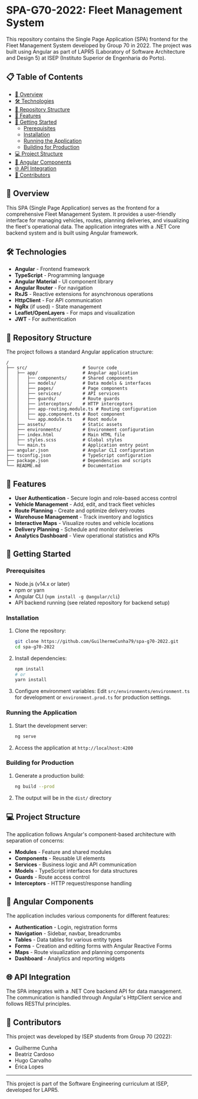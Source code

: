 # SPA-G70-2022: Fleet Management System

This repository contains the Single Page Application (SPA) frontend for the Fleet Management System developed by Group 70 in 2022. The project was built using Angular as part of LAPR5 (Laboratory of Software Architecture and Design 5) at ISEP (Instituto Superior de Engenharia do Porto).

## 📋 Table of Contents

- [🚀 Overview](#-overview)
- [🛠️ Technologies](#️-technologies)
- [📂 Repository Structure](#-repository-structure)
- [🚦 Features](#-features)
- [🔧 Getting Started](#-getting-started)
  - [Prerequisites](#prerequisites)
  - [Installation](#installation)
  - [Running the Application](#running-the-application)
  - [Building for Production](#building-for-production)
- [💻 Project Structure](#-project-structure)
- [📱 Angular Components](#-angular-components)
- [🌐 API Integration](#-api-integration)
- [👥 Contributors](#-contributors)

## 🚀 Overview

This SPA (Single Page Application) serves as the frontend for a comprehensive Fleet Management System. It provides a user-friendly interface for managing vehicles, routes, planning deliveries, and visualizing the fleet's operational data. The application integrates with a .NET Core backend system and is built using Angular framework.

## 🛠️ Technologies

- **Angular** - Frontend framework
- **TypeScript** - Programming language
- **Angular Material** - UI component library
- **Angular Router** - For navigation
- **RxJS** - Reactive extensions for asynchronous operations
- **HttpClient** - For API communication
- **NgRx** (if used) - State management
- **Leaflet/OpenLayers** - For maps and visualization
- **JWT** - For authentication

## 📂 Repository Structure

The project follows a standard Angular application structure:

```
/
├── src/                     # Source code
│   ├── app/                 # Angular application
│   │   ├── components/      # Shared components
│   │   ├── models/          # Data models & interfaces
│   │   ├── pages/           # Page components
│   │   ├── services/        # API services
│   │   ├── guards/          # Route guards
│   │   ├── interceptors/    # HTTP interceptors
│   │   ├── app-routing.module.ts # Routing configuration
│   │   ├── app.component.ts # Root component
│   │   └── app.module.ts    # Root module
│   ├── assets/              # Static assets
│   ├── environments/        # Environment configuration
│   ├── index.html           # Main HTML file
│   ├── styles.scss          # Global styles
│   └── main.ts              # Application entry point
├── angular.json             # Angular CLI configuration
├── tsconfig.json            # TypeScript configuration
├── package.json             # Dependencies and scripts
└── README.md                # Documentation
```

## 🚦 Features

- **User Authentication** - Secure login and role-based access control
- **Vehicle Management** - Add, edit, and track fleet vehicles
- **Route Planning** - Create and optimize delivery routes
- **Warehouse Management** - Track inventory and logistics
- **Interactive Maps** - Visualize routes and vehicle locations
- **Delivery Planning** - Schedule and monitor deliveries
- **Analytics Dashboard** - View operational statistics and KPIs

## 🔧 Getting Started

### Prerequisites

- Node.js (v14.x or later)
- npm or yarn
- Angular CLI (`npm install -g @angular/cli`)
- API backend running (see related repository for backend setup)

### Installation

1. Clone the repository:
   ```bash
   git clone https://github.com/GuilhermeCunha79/spa-g70-2022.git
   cd spa-g70-2022
   ```

2. Install dependencies:
   ```bash
   npm install
   # or
   yarn install
   ```

3. Configure environment variables:
   Edit `src/environments/environment.ts` for development or `environment.prod.ts` for production settings.

### Running the Application

1. Start the development server:
   ```bash
   ng serve
   ```

2. Access the application at `http://localhost:4200`

### Building for Production

1. Generate a production build:
   ```bash
   ng build --prod
   ```

2. The output will be in the `dist/` directory

## 💻 Project Structure

The application follows Angular's component-based architecture with separation of concerns:

- **Modules** - Feature and shared modules
- **Components** - Reusable UI elements
- **Services** - Business logic and API communication
- **Models** - TypeScript interfaces for data structures
- **Guards** - Route access control
- **Interceptors** - HTTP request/response handling

## 📱 Angular Components

The application includes various components for different features:

- **Authentication** - Login, registration forms
- **Navigation** - Sidebar, navbar, breadcrumbs
- **Tables** - Data tables for various entity types
- **Forms** - Creation and editing forms with Angular Reactive Forms
- **Maps** - Route visualization and planning components
- **Dashboard** - Analytics and reporting widgets

## 🌐 API Integration

The SPA integrates with a .NET Core backend API for data management. The communication is handled through Angular's HttpClient service and follows RESTful principles.

## 👥 Contributors

This project was developed by ISEP students from Group 70 (2022):
- Guilherme Cunha
- Beatriz Cardoso
- Hugo Carvalho
- Érica Lopes

---

This project is part of the Software Engineering curriculum at ISEP, developed for LAPR5.
